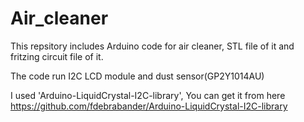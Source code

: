 # Air_cleaner

This repsitory includes Arduino code for air cleaner, STL file of it and fritzing circuit file of it.

The code run I2C LCD module and dust sensor(GP2Y1014AU)

I used 'Arduino-LiquidCrystal-I2C-library', You can get it from here
https://github.com/fdebrabander/Arduino-LiquidCrystal-I2C-library
